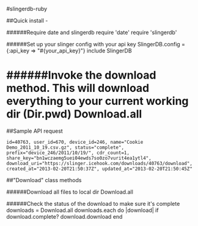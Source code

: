 #slingerdb-ruby

##Quick install -

######Require date and slingerdb
    require 'date'
    require 'slingerdb'

######Set up your slinger config with your api key
    SlingerDB.config = {:api_key => "#{your_api_key}"}
    include SlingerDB

######Invoke the download method. This will download everything to your current working dir (Dir.pwd)
    Download.all
==============

##Sample API request

<pre><code>id=40763, user_id=670, device_id=246, name="Cookie Demo_2011_10_19.csv.gz", status="complete", prefix="device_246/2011/10/19/", cdr_count=1, share_key="bn1wczaemg5uei04ewds7so0zo7vurit4ea1ytl4", download_uri="https://slinger.icehook.com/downloads/40763/download", created_at="2013-02-20T21:50:37Z", updated_at="2013-02-20T21:50:45Z"</pre></code>

##"Download" class methods

######Download all files to local dir
    Download.all
    
######Check the status of the download to make sure it's complete
    downloads = Download.all
    downloads.each do |download|
        if download.complete?
           download.download
        end

